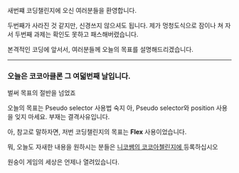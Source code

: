 새번쨰 코딩챌린지에 오신 여러분들을 환영합니다.

두번째가 사라진 것 같지만, 신경쓰지 않으셔도 됩니다.
제가 멍청도식으로 잠이나 쳐 자서 두번째 과제는 확인도 못하고 패스해버렸습니다.

본격적인 코딩에 앞서서, 여러분들께 오늘의 목표를 설명해드리겠습니다.

---

### 오늘은 코코아클론 그 여덟번째 날입니다.

벌써 목표의 절반을 넘었죠

오늘의 목표는 Pseudo selector 사용법 숙지
아, Pseudo selector와 position 사용을 잊지 마세요.
부재는 결격사유입니다.

아, 참고로 말하자면, 저번 코딩챌린지의 목표는 <strong>Flex</strong> 사용이었습니다.

뭐, 오늘도 자새한 내용을 원하시는 분들은 <a href="https://nomadcoders.co/?gclid=EAIaIQobChMItPWKu9W38wIVTFtgCh34LgCyEAAYASAAEgLvWfD_BwE">니코쌤의 코코아첼린지에 </a>
등록하십시오

원숭이 게임의 세상은 언제나 열려있습니다.
